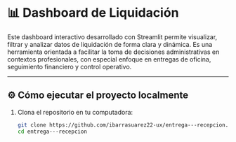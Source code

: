 # 📊 Dashboard de Liquidación

Este dashboard interactivo desarrollado con Streamlit permite visualizar, filtrar y analizar datos de liquidación de forma clara y dinámica. Es una herramienta orientada a facilitar la toma de decisiones administrativas en contextos profesionales, con especial enfoque en entregas de oficina, seguimiento financiero y control operativo.

---

## ⚙️ Cómo ejecutar el proyecto localmente

1. Clona el repositorio en tu computadora:

   ```bash
   git clone https://github.com/ibarrasuarez22-ux/entrega---recepcion.git
   cd entrega---recepcion
